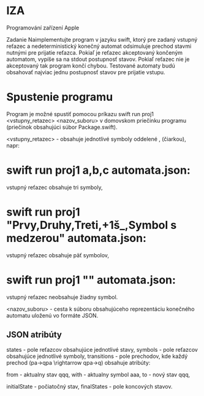 # IZA
Programování zařízení Apple


Zadanie
Naimplementujte program v jazyku swift, ktorý pre zadaný vstupný reťazec a nedeterministický konečný automat odsimuluje prechod stavmi nutnými pre prijatie reťazca. Pokiaľ je reťazec akceptovaný končeným automatom, vypíše sa na stdout postupnosť stavov. Pokiaľ reťazec nie je akceptovaný tak program končí chybou. Testované automaty budú obsahovať najviac jednu postupnosť stavov pre prijatie vstupu.

# Spustenie programu
Program je možné spustiť pomocou príkazu swift run proj1 <vstupny_retazec> <nazov_suboru> v domovskom priečinku programu (priečinok obsahujúci súbor Package.swift).


<vstupny_retazec> - obsahuje jednotlivé symboly oddelené , (čiarkou), napr:


# swift run proj1 a,b,c automata.json:
vstupný reťazec obsahuje tri symboly,

# swift run proj1 "Prvy,Druhy,Treti,+1š_,Symbol s medzerou" automata.json: 
vstupný reťazec obsahuje päť symbolov,

# swift run proj1 "" automata.json: 
vstupný reťazec neobsahuje žiadny symbol.



<nazov_suboru> - cesta k súboru obsahujúceho reprezentáciu konečného automatu uloženú vo formáte JSON.


## JSON atribúty

states - pole reťazcov obsahujúce jednotlivé stavy,
symbols - pole reťazcov obsahujúce jednotlivé symboly,
transitions - pole prechodov, kde každý prechod (pa→qpa \rightarrow qpa→q) obsahuje atribúty:

from - aktualny stav qqq,
with - aktualny symbol aaa,
to - nový stav qqq,


initialState - počiatočný stav,
finalStates - pole koncových stavov.
